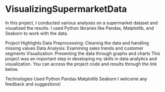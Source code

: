 # VisualizingSupermarketData
In this project, I conducted various analyses on a supermarket dataset and visualized the results. I used Python libraries like Pandas, Matplotlib, and Seaborn to work with the data.

Project Highlights
Data Preprocessing: Cleaning the data and handling missing values
Data Analysis: Examining sales trends and customer segments
Visualization: Presenting the data through graphs and charts
This project was an important step in developing my skills in data analytics and visualization. You can access the project code and results through the link below.

Technologies Used
Python
Pandas
Matplotlib
Seaborn
I welcome any feedback and suggestions!
